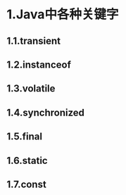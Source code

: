 # 1.Java中各种关键字

## 1.1.transient

## 1.2.instanceof

## 1.3.volatile

## 1.4.synchronized

## 1.5.final

## 1.6.static

## 1.7.const



